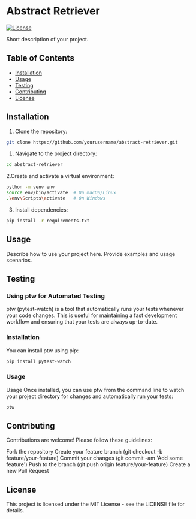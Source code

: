 # Abstract Retriever

[![License](https://img.shields.io/badge/license-MIT-blue.svg)](https://github.com/yourusername/abstract-retriever/blob/main/LICENSE)

Short description of your project.

## Table of Contents

- [Installation](#installation)
- [Usage](#usage)
- [Testing](#testing)
- [Contributing](#contributing)
- [License](#license)

## Installation

1. Clone the repository:

```bash
git clone https://github.com/yourusername/abstract-retriever.git
```

1. Navigate to the project directory:

```bash
cd abstract-retriever
```

2.Create and activate a virtual environment:

```bash
python -m venv env
source env/bin/activate  # On macOS/Linux
.\env\Scripts\activate   # On Windows
```

3. Install dependencies:
```bash
pip install -r requirements.txt
```

## Usage

Describe how to use your project here. Provide examples and usage scenarios.

## Testing

### Using ptw for Automated Testing

ptw (pytest-watch) is a tool that automatically runs your tests whenever your code changes. This is useful for maintaining a fast development workflow and ensuring that your tests are always up-to-date.

### Installation
You can install ptw using pip:

```bash
pip install pytest-watch
```

### Usage
Usage
Once installed, you can use ptw from the command line to watch your project directory for changes and automatically run your tests:

```bash
ptw
```

## Contributing
Contributions are welcome! Please follow these guidelines:

Fork the repository
Create your feature branch (git checkout -b feature/your-feature)
Commit your changes (git commit -am 'Add some feature')
Push to the branch (git push origin feature/your-feature)
Create a new Pull Request

## License
This project is licensed under the MIT License - see the LICENSE file for details.





